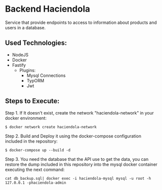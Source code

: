 
# Backend Haciendola

Service that provide endpoints to access to information about products and users in a database.


## Used Technologies:
* NodeJS
* Docker
* Fastify  
    * Plugins:  
        * Mysql Connections
        * TypORM
        * Jwt

## Steps to Execute:
Step 1. If It doesn't exist, create the network "haciendola-network" in your docker environment:
```console
$ docker network create haciendola-network   
```

Step 2. Build and Deploy it using the docker-compose configuration included in the repository:
```console
$ docker-compose up --build -d
```

Step 3. You need the database that the API use to get the data, you can restore the dump included in this repository into the mysql docker container executing the next command:
```console
cat db_backup.sql| docker exec -i haciendola-mysql mysql -u root -h 127.0.0.1 -phaciendola-admin
```


